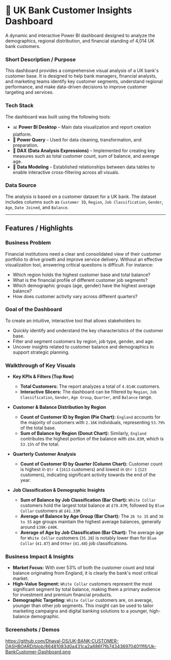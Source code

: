 # 🏦 UK Bank Customer Insights Dashboard

A dynamic and interactive Power BI dashboard designed to analyze the demographics, regional distribution, and financial standing of 4,014 UK bank customers.

### Short Description / Purpose

This dashboard provides a comprehensive visual analysis of a UK bank's customer base. It is designed to help bank managers, financial analysts, and marketing teams identify key customer segments, understand regional performance, and make data-driven decisions to improve customer targeting and services.

### Tech Stack

The dashboard was built using the following tools:
* 📊 **Power BI Desktop** – Main data visualization and report creation platform.
* 📂 **Power Query** – Used for data cleaning, transformation, and preparation.
* 🧠 **DAX (Data Analysis Expressions)** – Implemented for creating key measures such as total customer count, sum of balance, and average age.
* 📝 **Data Modeling** – Established relationships between data tables to enable interactive cross-filtering across all visuals.

### Data Source
The analysis is based on a customer dataset for a UK bank. The dataset includes columns such as `Customer ID`, `Region`, `Job Classification`, `Gender`, `Age`, `Date Joined`, and `Balance`.

---

## Features / Highlights

### Business Problem
Financial institutions need a clear and consolidated view of their customer portfolio to drive growth and improve service delivery. Without an effective visualization tool, answering critical questions is difficult. For instance:
* Which region holds the highest customer base and total balance?
* What is the financial profile of different customer job segments?
* Which demographic groups (age, gender) have the highest average balance?
* How does customer activity vary across different quarters?

### Goal of the Dashboard
To create an intuitive, interactive tool that allows stakeholders to:
* Quickly identify and understand the key characteristics of the customer base.
* Filter and segment customers by region, job type, gender, and age.
* Uncover insights related to customer balance and demographics to support strategic planning.

### Walkthrough of Key Visuals

* **Key KPIs & Filters (Top Row)**
    * **Total Customers:** The report analyzes a total of `4.014K` customers.
    * **Interactive Slicers:** The dashboard can be filtered by `Region`, `Job Classification`, `Gender`, `Age Group`, `Quarter`, and `Balance` range.

* **Customer & Balance Distribution by Region**
    * **Count of Customer ID by Region (Pie Chart):** `England` accounts for the majority of customers with `2.16K` individuals, representing `53.79%` of the total base.
    * **Sum of Balance by Region (Donut Chart):** Similarly, `England` contributes the highest portion of the balance with `£84.83M`, which is `53.15%` of the total.

* **Quarterly Customer Analysis**
    * **Count of Customer ID by Quarter (Column Chart):** Customer count is highest in `Qtr 4` (`1613` customers) and lowest in `Qtr 1` (`123` customers), indicating significant activity towards the end of the year.

* **Job Classification & Demographic Insights**
    * **Sum of Balance by Job Classification (Bar Chart):** `White Collar` customers hold the largest total balance at `£78.87M`, followed by `Blue Collar` customers at `£41.33M`.
    * **Average of Balance by Age Group (Bar Chart):** The `26 to 35` and `36 to 55` age groups maintain the highest average balances, generally around `£39K-£40K`.
    * **Average of Age by Job Classification (Bar Chart):** The average age for `White Collar` customers (`35.28`) is notably lower than for `Blue Collar` (`41.87`) and `Other` (`41.68`) job classifications.

### Business Impact & Insights
* **Market Focus:** With over 53% of both the customer count and total balance originating from England, it is clearly the bank's most critical market.
* **High-Value Segment:** `White Collar` customers represent the most significant segment by total balance, making them a primary audience for investment and premium financial products.
* **Demographic Targeting:** `White Collar` customers are, on average, younger than other job segments. This insight can be used to tailor marketing campaigns and digital banking solutions to a younger, high-balance demographic.

### Screenshots / Demos
https://github.com/Dhaval-DS/UK-BANK-CUSTOMER-DASHBOARD/blob/86481083d0a431ca2a886f7fb7434369704011f6/Uk-BankCustomer-Dashboard.png
